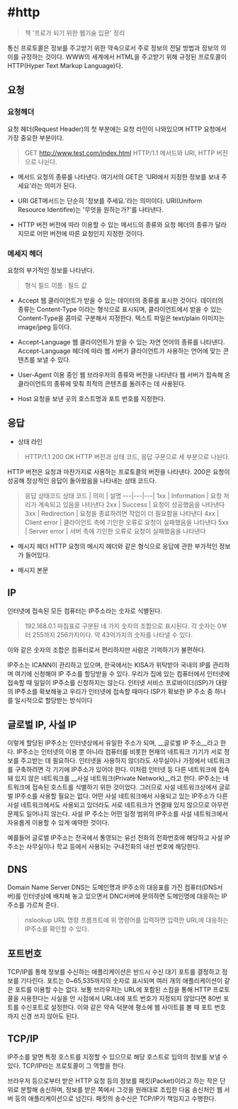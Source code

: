 #http
===
> 책 '프로가 되기 위한 웹기술 입문' 정리

통신 프로토콜은 정보를 주고받기 위한 약속으로서 주로 정보의 전달 방법과 정보의 의미를 규정하는 것이다.
WWW의 세계에서 HTML을 주고받기 위해 규정된 프로토콜이 HTTP(Hyper Text Markup Language)다.

## 요청

### 요청헤더
요청 헤더(Request Header)의 첫 부분에는 요청 라인이 나와있으며 HTTP 요청에서 가장 중요한 부분이다.

> GET http://www.test.com/index.html HTTP/1.1
메서드와 URI, HTTP 버전으로 나뉜다.

 - 메서드
 요청의 종류를 나타낸다. 여기서의 GET은 'URI에서 지정한 정보를 보내 주세요'라는 의미가 된다.

 - URI
 GET메서드는 단순히 '정보를 주세요.'라는 의미이다. URI(Uniform Resource Identifire)는 '무엇을 원하는가?'를 나타낸다.

 - HTTP 버전
 버전에 따라 이용할 수 있는 메서드의 종류와 요청 헤더의 종류가 달라지므로 어떤 버전에 따른 요청인지 지정한 것이다.

 ### 메세지 헤더
 요청의 부가적인 정보를 나타낸다.

 >형식
> 필드 이름 : 필드 값

- Accept
웹 클라이언트가 받을 수 있는 데이터의 종류를 표시한 것이다.
데이터의 종류는 Content-Type 이라는 형식으로 표시되며, 클라이언트에서 받을 수 있는 Content-Type을 콤마로 구분해서 지정한다.
텍스트 파일은 text/plain 이미지는 image/jpeg 등이다.

- Accept-Language
웹 클라이언트가 받을 수 있는 자연 언어의 종류를 나타낸다. Accept-Language 헤더에 따라 웹 서버가 클라이언트가 사용하는 언어에 맞는 콘텐츠를 보낼 수 있다.

- User-Agent
이용 중인 웹 브라우저의 종류와 버전을 나타낸다
웹 서버가 접속해 온 클라이언트의 종류에 맞춰 최적의 콘텐츠를 돌려주는 데 사용된다.

- Host
요청을 보낸 곳의 호스트명과 포트 번호를 지정한다.

## 응답

- 상태 라인

>HTTP/1.1 200 OK
HTTP 버전과 상태 코드, 응답 구문으로 세 부분으로 나뉜다.

HTTP 버전은 요청과 마찬가지로 사용하는 프로토콜의 버전을 나타낸다. 200은 요청이 성공해 정상적인 응답이 돌아왔음을 나타내는 상태 코드다.

> 응답 상태코드
상태 코드 | 의미 | 설명
---|---|---|
1xx | Information | 요청 처리가 계속되고 있음을 나타낸다
2xx | Success | 요청이 성공했음을 나타낸다
3xx | Redirection | 요청을 종료하려면 작업이 더 필요함을 나타낸다
4xx | Client error | 클라이언트 측에 기인한 오류로 요청이 실패했음을 나타낸다
5xx | Server error | 서버 측에 기인한 오류로 요청이 실패했음을 나타낸다

- 메시지 헤더
HTTP 요청의 메시지 헤더와 같은 형식으로 응답에 관한 부가적인 정보가 들어있다.

- 메시지 본문

## IP
인터넷에 접속된 모든 컴퓨터는 IP주소라는 숫자로 식별된다.
> 192.168.0.1
마침표로 구분된 네 가지 숫자의 조합으로 표시된다. 각 숫자는 0부터 255까지 256가지이다.
약 43억가지의 숫자를 나타낼 수 있다.

이와 같은 숫자의 조합은 컴퓨터로서 편리하지만 사람은 기억하기가 불편하다.

IP주소는 ICANN이 관리하고 있으며, 한국에서는 KISA가 위탁받아 국내의 IP를 관리하며 여기에 신청해야 IP 주소를 할당받을 수 있다.
우리가 집에 있는 컴퓨터에서 인터넷에 접속할 때 일일이 IP주소를 신청하지는 않는다.
인터넷 서비스 프로바이더(ISP)가 대량의 IP주소를 확보해놓고 우리가 인터넷에 접속할 때마다 ISP가 확보한 IP 주소 중 하나를 일시적으로 할당받는 방식이다

## 글로벌 IP, 사설 IP
이렇게 할당된 IP주소는 인터넷상에서 유일한 주소가 되며, __글로벌 IP 주소__라고 한다.
IP주소는 인터넷의 이용 뿐 아니라 컴퓨터를 비롯한 현재의 네트워크 기기가 서로 정보를 주고받는 데 필요하다.
인터넷을 사용하지 않더라도 사무실이나 가정에서 네트워크를 구축하려면 각 기기에 IP주소가 있어야 한다.
이처럼 인터넷 등 다른 네트워크에 접속돼 있지 않은 네트워크를 __사설 네트워크(Private Network)__라고 한다.
IP주소는 네트워크에 접속된 호스트를 식별하기 위한 것이었다. 그러므로 사설 네트워크상에서 글로벌 IP주소를 사용할 필요는 없다.
어떤 사설 네트워크에서 사용되고 있는 IP주소가 다른 사설 네트워크에서도 사용되고 있더라도 서로 네트워크가 연결돼 있지 않으므로 아무런 문제도 일어나지 않는다.
사설 IP 주소는 어떤 일정 범위의 IP주소를 사설 네트워크에서 자유롭게 이용할 수 있게 예약한 것이다.

예를들어 글로벌 IP주소는 전국에서 통영되는 유선 전화의 전화번호에 해당하고 사설 IP주소는 사무실이나 학교 등에서 사용되는 구내전화의 내선 번호에 해당한다.

## DNS
Domain Name Server
DNS는 도메인명과 IP주소의 대응표를 가진 컴퓨터(DNS서버)를 인터넷상에 배치해 놓고 있으면서 DNC서버에 문의하면 도메인명에 대응하는 IP주소를 가르쳐 준다.

>nslookup URL
명령 프롬프트에 위 명령어를 입력하면 
입력한 URL에 대응하는 IP주소를 확인할 수 있다.

## 포트번호
TCP/IP를 통해 정보를 수신하는 애플리케이션은 반드시 수신 대기 포트를 결정하고 정보를 기다린다.
포트는 0~65,535까지의 숫자로 표시되며 여러 개의 애플리케이션이 같은 포트를 이용할 수는 없다.
보통 브라우저는 URL에 포함된 스킴을 통해 HTTP 프로토콜을 사용한다는 사실을 안 시점에서 URL내에 포트 번호가 지정되지 않았다면 80번 포트를 수신포트로 설정한다.
이와 같은 약속 덕분에 평소에 웹 사이트를 볼 때 포트 번호까지 신경 쓰지 않아도 된다.


## TCP/IP
IP주소를 알면 특정 호스트를 지정할 수 있으므로 해당 호스트로 임의의 정보를 보낼 수 있다. TCP/IP라는 프로토콜이 그 역할을 한다.

브라우저 등으로부터 받은  HTTP 요청 등의 정보를 패킷(Packet)이라고 하는 작은 단위로 분할해 송신하며, 정보를 받은 쪽에서 그것을 원래대로 조립한 다음 송신처인 웹 서버 등의 애플리케이션으로 넘긴다.
패킷의 송수신은 TCP/IP가 책임지고 수행한다.

